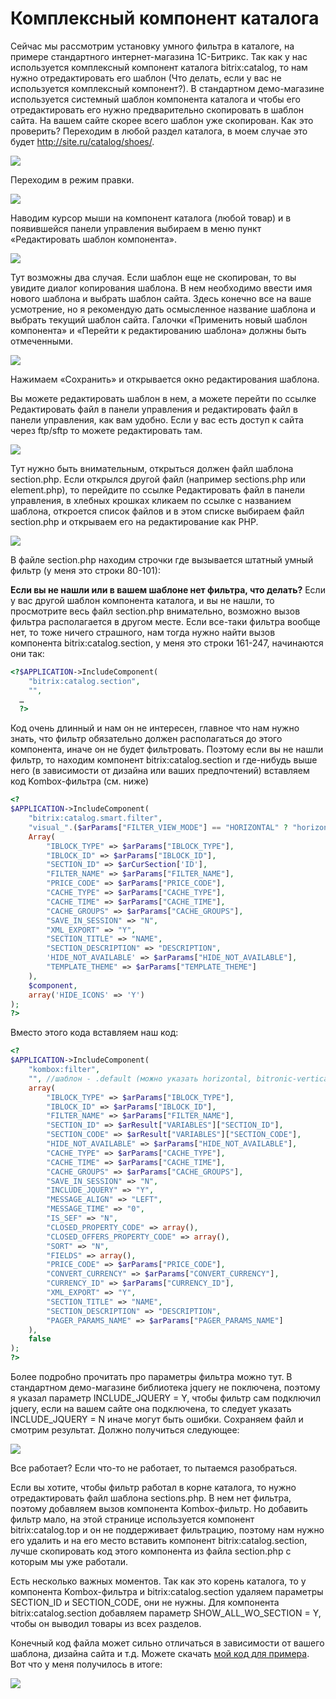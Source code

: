 # Комплексный компонент каталога

Сейчас мы рассмотрим установку умного фильтра в каталоге, на примере стандартного интернет-магазина 1С-Битрикс. Так как у нас используется комплексный компонент каталога bitrix:catalog, то нам нужно отредактировать его шаблон (Что делать, если у вас не используется комплексный компонент?). В стандартном демо-магазине используется системный шаблон компонента каталога и чтобы его отредактировать его нужно предварительно скопировать в шаблон сайта. На вашем сайте скорее всего шаблон уже скопирован. Как это проверить? Переходим в любой раздел каталога, в моем случае это будет http://site.ru/catalog/shoes/.

![](img_md/05213201512b11f92a17c5378c97faee.png)

Переходим в режим правки.

![](img_md/0c6405573a34f31817bee82e0c6f9d85.png)

Наводим курсор мыши на компонент каталога (любой товар) и в появившейся панели управления выбираем в меню пункт «Редактировать шаблон компонента».

![](img_md/3019efe038b62be35c8d6031569367ec.png)

Тут возможны два случая. Если шаблон еще не скопирован, то вы увидите диалог копирования шаблона. В нем необходимо ввести имя нового шаблона и выбрать шаблон сайта. Здесь конечно все на ваше усмотрение, но я рекомендую дать осмысленное название шаблона и выбрать текущий шаблон сайта. Галочки «Применить новый шаблон компонента» и «Перейти к редактированию шаблона» должны быть отмеченными.

![](img_md/d8a03db3de1105f6af61602e096558ed.png)

Нажимаем «Сохранить» и открывается окно редактирования шаблона.

Вы можете редактировать шаблон в нем, а можете перейти по ссылке Редактировать файл в панели управления и редактировать файл в панели управления, как вам удобно. Если у вас есть доступ к сайта через ftp/sftp то можете редактировать там.

![](img_md/60d7eec1859192ba963e7bf05fd9884b.png)

Тут нужно быть внимательным, открыться должен файл шаблона section.php. Если открылся другой файл (например sections.php или element.php), то перейдите по ссылке Редактировать файл в панели управления, в хлебных крошках кликаем по ссылке с названием шаблона, откроется список файлов и в этом списке выбираем файл section.php и открываем его на редактирование как PHP.

![](img_md/0f31e6a83746f10a3a308dc4191e239e.png)

В файле section.php находим строчки где вызывается штатный умный фильтр (у меня это строки 80-101):

**Если вы не нашли или в вашем шаблоне нет фильтра, что делать?**
Если у вас другой шаблон компонента каталога, и вы не нашли, то просмотрите весь файл section.php внимательно, возможно вызов фильтра располагается в другом месте. Если все-таки фильтра вообще нет, то тоже ничего страшного, нам тогда нужно найти вызов компонента bitrix:catalog.section, у меня это строки 161-247, начинаются они так:

```php
<?$APPLICATION->IncludeComponent(
  	"bitrix:catalog.section",
  	"",
  …
  ?>
```
Код очень длинный и нам он не интересен, главное что нам нужно знать, что фильтр обязательно должен располагаться до этого компонента, иначе он не будет фильтровать. Поэтому если вы не нашли фильтр, то находим компонент bitrix:catalog.section и где-нибудь выше него (в зависимости от дизайна или ваших предпочтений) вставляем код Kombox-фильтра (см. ниже)

```php
<?
$APPLICATION->IncludeComponent(
	"bitrix:catalog.smart.filter",
	"visual_".($arParams["FILTER_VIEW_MODE"] == "HORIZONTAL" ? "horizontal" : "vertical"),
	Array(
		"IBLOCK_TYPE" => $arParams["IBLOCK_TYPE"],
		"IBLOCK_ID" => $arParams["IBLOCK_ID"],
		"SECTION_ID" => $arCurSection['ID'],
		"FILTER_NAME" => $arParams["FILTER_NAME"],
		"PRICE_CODE" => $arParams["PRICE_CODE"],
		"CACHE_TYPE" => $arParams["CACHE_TYPE"],
		"CACHE_TIME" => $arParams["CACHE_TIME"],
		"CACHE_GROUPS" => $arParams["CACHE_GROUPS"],
		"SAVE_IN_SESSION" => "N",
		"XML_EXPORT" => "Y",
		"SECTION_TITLE" => "NAME",
		"SECTION_DESCRIPTION" => "DESCRIPTION",
		'HIDE_NOT_AVAILABLE' => $arParams["HIDE_NOT_AVAILABLE"],
		"TEMPLATE_THEME" => $arParams["TEMPLATE_THEME"]
	),
	$component,
	array('HIDE_ICONS' => 'Y')
);
?>
```

Вместо этого кода вставляем наш код:

```php
<?
$APPLICATION->IncludeComponent(
	"kombox:filter", 
	"", //шаблон - .default (можно указать horizontal, bitronic-vertical или bitronic-horizontal)
	array(
		"IBLOCK_TYPE" => $arParams["IBLOCK_TYPE"],
		"IBLOCK_ID" => $arParams["IBLOCK_ID"],
		"FILTER_NAME" => $arParams["FILTER_NAME"],
		"SECTION_ID" => $arResult["VARIABLES"]["SECTION_ID"],
		"SECTION_CODE" => $arResult["VARIABLES"]["SECTION_CODE"],
		"HIDE_NOT_AVAILABLE" => $arParams["HIDE_NOT_AVAILABLE"],
		"CACHE_TYPE" => $arParams["CACHE_TYPE"],
		"CACHE_TIME" => $arParams["CACHE_TIME"],
		"CACHE_GROUPS" => $arParams["CACHE_GROUPS"],
		"SAVE_IN_SESSION" => "N",
		"INCLUDE_JQUERY" => "Y",
		"MESSAGE_ALIGN" => "LEFT",
		"MESSAGE_TIME" => "0",
		"IS_SEF" => "N",
		"CLOSED_PROPERTY_CODE" => array(),
		"CLOSED_OFFERS_PROPERTY_CODE" => array(),
		"SORT" => "N",
		"FIELDS" => array(),
		"PRICE_CODE" => $arParams["PRICE_CODE"],
		"CONVERT_CURRENCY" => $arParams["CONVERT_CURRENCY"],
		"CURRENCY_ID" => $arParams["CURRENCY_ID"],
		"XML_EXPORT" => "Y",
		"SECTION_TITLE" => "NAME",
		"SECTION_DESCRIPTION" => "DESCRIPTION",
        "PAGER_PARAMS_NAME" => $arParams["PAGER_PARAMS_NAME"]
	),
	false
);
?>
```

Более подробно прочитать про параметры фильтра можно тут. В стандартном демо-магазине библиотека jquery не поключена, поэтому я указал параметр INCLUDE_JQUERY = Y, чтобы фильтр сам подключил jquery, если на вашем сайте она подключена, то следует указать INCLUDE_JQUERY = N иначе могут быть ошибки. Сохраняем файл и смотрим результат. Должно получиться следующее:

![](img_md/89e7dd0c52fdbf204a99777a4dace10e.png)

Все работает? Если что-то не работает, то пытаемся разобраться.

Если вы хотите, чтобы фильтр работал в корне каталога, то нужно отредактировать файл шаблона sections.php. В нем нет фильтра, поэтому добавляем вызов компонента Kombox-фильтр. Но добавить фильтр мало, на этой странице используется компонент bitrix:catalog.top и он не поддерживает фильтрацию, поэтому нам нужно его удалить и на его место вставить компонент bitrix:catalog.section, лучше скопировать код этого компонента из файла section.php с которым мы уже работали.

Есть несколько важных моментов. Так как это корень каталога, то у компонента Kombox-фильтра и bitrix:catalog.section удаляем параметры SECTION_ID и SECTION_CODE, они не нужны. Для компонента bitrix:catalog.section добавляем параметр SHOW_ALL_WO_SECTION = Y, чтобы он выводил товары из всех разделов.

Конечный код файла может сильно отличаться в зависимости от вашего шаблона, дизайна сайта и т.д. Можете скачать [мой код для примера](examples/sections.php). Вот что у меня получилось в итоге:

![](img_md/34dc32cb1931a30cc7bba6780574b536.png)